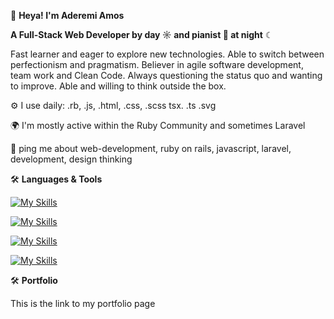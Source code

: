  👋 **Heya! I'm Aderemi Amos**

**A Full-Stack Web Developer by day ☼ and pianist 🎹 at night** ☾

Fast learner and eager to explore new technologies. Able to switch between perfectionism and pragmatism. Believer in agile software development, team work and Clean Code. Always questioning the status quo and wanting to improve. Able and willing to think outside the box.

⚙️ I use daily: .rb, .js, .html, .css, .scss tsx. .ts .svg

🌍 I'm mostly active within the Ruby Community and sometimes Laravel

💬 ping me about web-development, ruby on rails, javascript, laravel, development, design thinking


🛠  **Languages & Tools**

[![My Skills](https://skillicons.dev/icons?i=html,css,scss,bootstrap,js,typescript,react)](https://skillicons.dev)

[![My Skills](https://skillicons.dev/icons?i=ruby,rails,laravel,git,github,postman)](https://skillicons.dev)

[![My Skills](https://skillicons.dev/icons?i=mysql,postgresql,mongodb)](https://skillicons.dev)

[![My Skills](https://skillicons.dev/icons?i=figma,heroku)](https://skillicons.dev)

🛠  **Portfolio**

This is the link to my portfolio page
